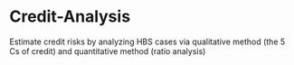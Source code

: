 # Credit-Analysis
Estimate credit risks by analyzing HBS cases via qualitative method (the 5 Cs of credit) and quantitative method (ratio analysis)
